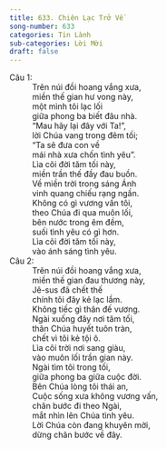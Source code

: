 ```yaml
---
title: 633. Chiên Lạc Trở Về
song-number: 633
categories: Tin Lành
sub-categories: Lời Mời
draft: false
---
```

<dl><dt>Câu 1:</dt><dd data-verse="1">Trên núi đồi hoang vắng xưa, <br/>miền thế gian hư vong này, <br/>một mình tôi lạc lối <br/>giữa phong ba biết đâu nhà. <br/>“Mau hãy lại đây với Ta!”, <br/>lời Chúa vang trong đêm tối; <br/>“Ta sẽ đưa con về <br/>mái nhà xưa chốn tình yêu”. <br/>Lìa cõi đời tăm tối này, <br/>miền trần thế đầy đau buồn. <br/>Về miền trời trong sáng Ánh <br/>vinh quang chiếu rạng ngần. <br/>Không có gì vương vấn tôi, <br/>theo Chúa đi qua muôn lối, <br/>bên nước trong êm đềm, <br/>suối tình yêu có gì hơn. <br/>Lìa cõi đời tăm tối này, <br/>vào ánh sáng tình yêu. </dd><dt>Câu 2:</dt><dd data-verse="2">Trên núi đồi hoang vắng xưa, <br/>miền thế gian đau thương này, <br/>Jê-sus đã chết thế <br/>chính tôi đây kẻ lạc lầm. <br/>Không tiếc gì thân đế vương. <br/>Ngài xuống đây nơi tăm tối, <br/>thân Chúa huyết tuôn tràn, <br/>chết vì tôi kẻ tội ô. <br/>Lìa cõi trời nơi sang giàu, <br/>vào muôn lối trần gian này. <br/>Ngài tìm tôi trong tối, <br/>giữa phong ba giữa cuộc đời. <br/>Bên Chúa lòng tôi thái an, <br/>Cuộc sống xưa không vương vấn, <br/>chân bước đi theo Ngài, <br/>mắt nhìn lên Chúa tình yêu. <br/>Lời Chúa còn đang khuyên mời, <br/>dừng chân bước về đây. </dd></dl>